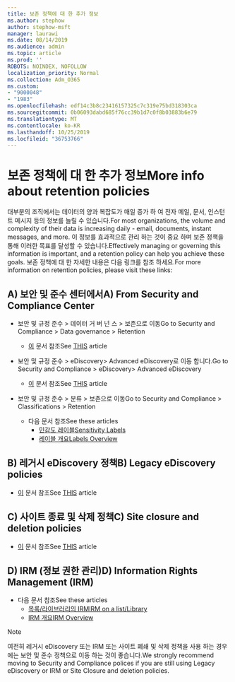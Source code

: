 ```yaml
---
title: 보존 정책에 대 한 추가 정보
ms.author: stephow
author: stephow-msft
manager: laurawi
ms.date: 08/14/2019
ms.audience: admin
ms.topic: article
ms.prod: ''
ROBOTS: NOINDEX, NOFOLLOW
localization_priority: Normal
ms.collection: Adm_O365
ms.custom:
- "9000048"
- "1983"
ms.openlocfilehash: edf14c3b8c23416157325c7c319e75bd318303ca
ms.sourcegitcommit: 0b06093dabd685f76cc39b1d7c0f8b03883b6e79
ms.translationtype: MT
ms.contentlocale: ko-KR
ms.lasthandoff: 10/25/2019
ms.locfileid: "36753766"
---
```

# <a name="more-info-about-retention-policies"></a><span data-ttu-id="1c5ed-102">보존 정책에 대 한 추가 정보</span><span class="sxs-lookup"><span data-stu-id="1c5ed-102">More info about retention policies</span></span>

<span data-ttu-id="1c5ed-103">대부분의 조직에서는 데이터의 양과 복잡도가 매일 증가 하 여 전자 메일, 문서, 인스턴트 메시지 등의 정보를 늘릴 수 있습니다.</span><span class="sxs-lookup"><span data-stu-id="1c5ed-103">For most organizations, the volume and complexity of their data is increasing daily - email, documents, instant messages, and more.</span></span> <span data-ttu-id="1c5ed-104">이 정보를 효과적으로 관리 하는 것이 중요 하며 보존 정책을 통해 이러한 목표를 달성할 수 있습니다.</span><span class="sxs-lookup"><span data-stu-id="1c5ed-104">Effectively managing or governing this information is important, and a retention policy can help you achieve these goals.</span></span> <span data-ttu-id="1c5ed-105">보존 정책에 대 한 자세한 내용은 다음 링크를 참조 하세요.</span><span class="sxs-lookup"><span data-stu-id="1c5ed-105">For more information on retention policies, please visit these links:</span></span>

## <a name="a-from-security-and-compliance-center"></a><span data-ttu-id="1c5ed-106">A) 보안 및 준수 센터에서</span><span class="sxs-lookup"><span data-stu-id="1c5ed-106">A) From Security and Compliance Center</span></span>

- <span data-ttu-id="1c5ed-107">보안 및 규정 준수 > 데이터 거 버 넌 스 > 보존으로 이동</span><span class="sxs-lookup"><span data-stu-id="1c5ed-107">Go to Security and Compliance > Data governance > Retention</span></span>
  - <span data-ttu-id="1c5ed-108">[이](https://docs.microsoft.com/office365/securitycompliance/retention-policies) 문서 참조</span><span class="sxs-lookup"><span data-stu-id="1c5ed-108">See [THIS](https://docs.microsoft.com/office365/securitycompliance/retention-policies) article</span></span>

- <span data-ttu-id="1c5ed-109">보안 및 규정 준수 > eDiscovery> Advanced eDiscovery로 이동 합니다.</span><span class="sxs-lookup"><span data-stu-id="1c5ed-109">Go to Security and Compliance > eDiscovery> Advanced eDiscovery</span></span> 
  - <span data-ttu-id="1c5ed-110">[이](https://docs.microsoft.com/office365/securitycompliance/ediscovery-cases) 문서 참조</span><span class="sxs-lookup"><span data-stu-id="1c5ed-110">See [THIS](https://docs.microsoft.com/office365/securitycompliance/ediscovery-cases) article</span></span>

- <span data-ttu-id="1c5ed-111">보안 및 규정 준수 > 분류 > 보존으로 이동</span><span class="sxs-lookup"><span data-stu-id="1c5ed-111">Go to Security and Compliance > Classifications > Retention</span></span>
  - <span data-ttu-id="1c5ed-112">다음 문서 참조</span><span class="sxs-lookup"><span data-stu-id="1c5ed-112">See these articles</span></span>
    - [<span data-ttu-id="1c5ed-113">민감도 레이블</span><span class="sxs-lookup"><span data-stu-id="1c5ed-113">Sensitivity Labels</span></span>](https://docs.microsoft.com/office365/securitycompliance/sensitivity-labels)
    - [<span data-ttu-id="1c5ed-114">레이블 개요</span><span class="sxs-lookup"><span data-stu-id="1c5ed-114">Labels Overview</span></span>](https://docs.microsoft.com/office365/securitycompliance/labels)

## <a name="b-legacy-ediscovery-policies"></a><span data-ttu-id="1c5ed-115">B) 레거시 eDiscovery 정책</span><span class="sxs-lookup"><span data-stu-id="1c5ed-115">B) Legacy eDiscovery policies</span></span>

- <span data-ttu-id="1c5ed-116">[이](https://support.office.com/article/Set-up-an-eDiscovery-Center-in-SharePoint-Online-A18F8975-AA7F-43B4-A7D6-001D14744D8E) 문서 참조</span><span class="sxs-lookup"><span data-stu-id="1c5ed-116">See [THIS](https://support.office.com/article/Set-up-an-eDiscovery-Center-in-SharePoint-Online-A18F8975-AA7F-43B4-A7D6-001D14744D8E) article</span></span>

## <a name="c-site-closure-and-deletion-policies"></a><span data-ttu-id="1c5ed-117">C) 사이트 종료 및 삭제 정책</span><span class="sxs-lookup"><span data-stu-id="1c5ed-117">C) Site closure and deletion policies</span></span>

- <span data-ttu-id="1c5ed-118">[이](https://support.office.com/article/Use-policies-for-site-closure-and-deletion-A8280D82-27FD-48C5-9ADF-8A5431208BA5) 문서 참조</span><span class="sxs-lookup"><span data-stu-id="1c5ed-118">See [THIS](https://support.office.com/article/Use-policies-for-site-closure-and-deletion-A8280D82-27FD-48C5-9ADF-8A5431208BA5) article</span></span>  

## <a name="d-information-rights-management-irm"></a><span data-ttu-id="1c5ed-119">D) IRM (정보 권한 관리)</span><span class="sxs-lookup"><span data-stu-id="1c5ed-119">D) Information Rights Management (IRM)</span></span>

- <span data-ttu-id="1c5ed-120">다음 문서 참조</span><span class="sxs-lookup"><span data-stu-id="1c5ed-120">See these articles</span></span>
  - [<span data-ttu-id="1c5ed-121">목록/라이브러리의 IRM</span><span class="sxs-lookup"><span data-stu-id="1c5ed-121">IRM on a list/Library</span></span>](https://support.office.com/article/apply-information-rights-management-to-a-list-or-library-3bdb5c4e-94fc-4741-b02f-4e7cc3c54aa1)
  - [<span data-ttu-id="1c5ed-122">IRM 개요</span><span class="sxs-lookup"><span data-stu-id="1c5ed-122">IRM Overview</span></span>](https://support.office.com/article/create-and-apply-information-management-policies-eb501fe9-2ef6-4150-945a-65a6451ee9e9)

> [!Note]
> <span data-ttu-id="1c5ed-123">여전히 레거시 eDiscovery 또는 IRM 또는 사이트 폐쇄 및 삭제 정책을 사용 하는 경우에는 보안 및 준수 정책으로 이동 하는 것이 좋습니다.</span><span class="sxs-lookup"><span data-stu-id="1c5ed-123">We strongly recommend moving to Security and Compliance polices if you are still using Legacy eDiscovery or IRM or Site Closure and deletion policies.</span></span>
